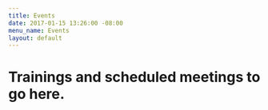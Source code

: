 ```yaml
---
title: Events
date: 2017-01-15 13:26:00 -08:00
menu_name: Events
layout: default
---
```


# Trainings and scheduled meetings to go here.
